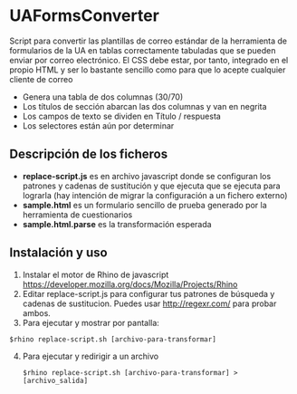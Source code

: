 # UAFormsConverter
Script para convertir las plantillas de correo estándar de la herramienta de
formularios de la UA en tablas correctamente tabuladas que se pueden enviar
por correo electrónico. El CSS debe estar, por tanto, integrado en el propio
HTML y ser lo bastante sencillo como para que lo acepte cualquier cliente
de correo

* Genera una tabla de dos columnas (30/70)
* Los títulos de sección abarcan las dos columnas y van en negrita
* Los campos de texto se dividen en Título / respuesta
* Los selectores están aún por determinar

## Descripción de los ficheros
* __replace-script.js__ es en archivo javascript donde se configuran los patrones y cadenas de sustitución y que ejecuta que se ejecuta para lograrla (hay intención de migrar la configuración a un fichero externo)
* __sample.html__ es un formulario sencillo de prueba generado por la herramienta de cuestionarios
* __sample.html.parse__ es la transformación esperada

## Instalación y uso
1. Instalar el motor de Rhino de javascript https://developer.mozilla.org/docs/Mozilla/Projects/Rhino
2. Editar replace-script.js para configurar tus patrones de búsqueda y cadenas de sustitucion. Puedes usar http://regexr.com/ para probar ambos.
3. Para ejecutar y mostrar por pantalla:

  `$rhino replace-script.sh [archivo-para-transformar]`

4. Para ejecutar y redirigir a un archivo

   `$rhino replace-script.sh [archivo-para-transformar] > [archivo_salida]`
